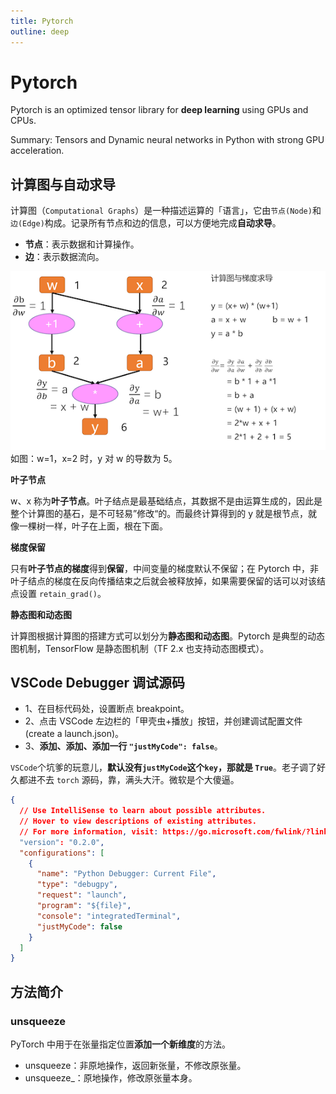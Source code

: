 ```yaml
---
title: Pytorch
outline: deep
---
```


# Pytorch

Pytorch is an optimized tensor library for **deep learning** using GPUs and CPUs.

Summary: Tensors and Dynamic neural networks in Python with strong GPU acceleration.

## 计算图与自动求导

计算图（`Computational Graphs`）是一种描述运算的「语言」，它由`节点(Node)`和`边(Edge)`构成。记录所有节点和边的信息，可以方便地完成**自动求导**。

- **节点**：表示数据和计算操作。
- **边**：表示数据流向。

![An image](./img/compt-graph.png)
如图：w=1，x=2 时，y 对 w 的导数为 5。

**叶子节点**

w、x 称为**叶子节点**。叶子结点是最基础结点，其数据不是由运算生成的，因此是整个计算图的基石，是不可轻易”修改“的。而最终计算得到的 y 就是根节点，就像一棵树一样，叶子在上面，根在下面。

**梯度保留**

只有**叶子节点的梯度**得到**保留**，中间变量的梯度默认不保留；在 Pytorch 中，非叶子结点的梯度在反向传播结束之后就会被释放掉，如果需要保留的话可以对该结点设置 `retain_grad()`。

**静态图和动态图**

计算图根据计算图的搭建方式可以划分为**静态图和动态图**。Pytorch 是典型的动态图机制，TensorFlow 是静态图机制（TF 2.x 也支持动态图模式）。

## VSCode Debugger 调试源码

- 1、在目标代码处，设置断点 breakpoint。
- 2、点击 VSCode 左边栏的「甲壳虫+播放」按钮，并创建调试配置文件(create a launch.json)。
- 3、**添加、添加、添加一行 `"justMyCode": false`**。

`VSCode`个坑爹的玩意儿，**默认没有`justMyCode`这个`key`，那就是 `True`**。老子调了好久都进不去 `torch` 源码，靠，满头大汗。微软是个大傻逼。

```json {13}
{
  // Use IntelliSense to learn about possible attributes.
  // Hover to view descriptions of existing attributes.
  // For more information, visit: https://go.microsoft.com/fwlink/?linkid=830387
  "version": "0.2.0",
  "configurations": [
    {
      "name": "Python Debugger: Current File",
      "type": "debugpy",
      "request": "launch",
      "program": "${file}",
      "console": "integratedTerminal",
      "justMyCode": false
    }
  ]
}
```

## 方法简介

### unsqueeze

PyTorch 中用于在张量指定位置**添加一个新维度**的方法。

- unsqueeze：非原地操作，返回新张量，不修改原张量。
- unsqueeze\_：原地操作，修改原张量本身。
